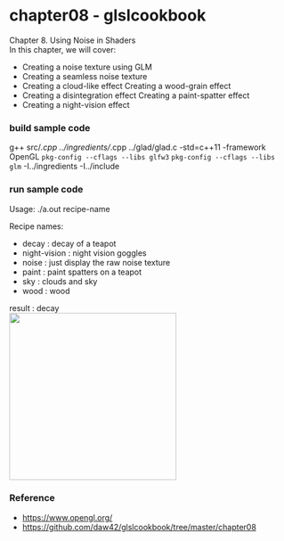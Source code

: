 chapter08 - glslcookbook
===============

Chapter 8. Using Noise in Shaders  <br/>
In this chapter, we will cover: <br/> 
- Creating a noise texture using GLM 
- Creating a seamless noise texture 
- Creating a cloud-like effect Creating a wood-grain effect 
- Creating a disintegration effect Creating a paint-spatter effect 
- Creating a night-vision effect

### build sample code
g++ src/*.cpp  ../ingredients/*.cpp ../glad/glad.c  -std=c++11  -framework OpenGL `pkg-config --cflags --libs glfw3` `pkg-config --cflags --libs glm` -I../ingredients -I../include <br/>

### run sample code
Usage: ./a.out recipe-name <br/>

Recipe names:  <br/>
- decay : decay of a teapot <br/>
- night-vision : night vision goggles <br/>
- noise : just display the raw noise texture <br/>
- paint : paint spatters on a teapot <br/>
- sky : clouds and sky <br/>
- wood : wood  <br/>

result : decay <br/>
<image src="https://raw.githubusercontent.com/ohwada/MAC_OpenGL_SL_Cookbook/master/chapter08/result/screenshot_decay.png" width="300" /><br/>


### Reference <br/>
- https://www.opengl.org/
- https://github.com/daw42/glslcookbook/tree/master/chapter08

